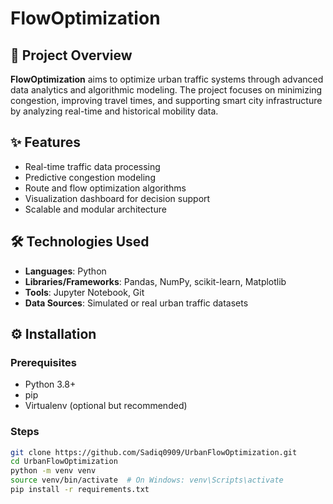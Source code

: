 # FlowOptimization

## 🚦 Project Overview

**FlowOptimization** aims to optimize urban traffic systems through advanced data analytics and algorithmic modeling. The project focuses on minimizing congestion, improving travel times, and supporting smart city infrastructure by analyzing real-time and historical mobility data.

## ✨ Features

- Real-time traffic data processing  
- Predictive congestion modeling  
- Route and flow optimization algorithms  
- Visualization dashboard for decision support  
- Scalable and modular architecture  

## 🛠️ Technologies Used

- **Languages**: Python  
- **Libraries/Frameworks**: Pandas, NumPy, scikit-learn, Matplotlib  
- **Tools**: Jupyter Notebook, Git  
- **Data Sources**: Simulated or real urban traffic datasets  

## ⚙️ Installation

### Prerequisites

- Python 3.8+  
- pip  
- Virtualenv (optional but recommended)

### Steps

```bash
git clone https://github.com/Sadiq0909/UrbanFlowOptimization.git
cd UrbanFlowOptimization
python -m venv venv
source venv/bin/activate  # On Windows: venv\Scripts\activate
pip install -r requirements.txt
